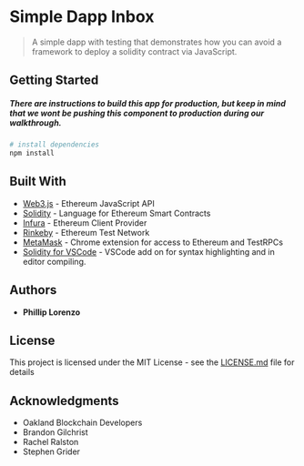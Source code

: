 # Simple Dapp Inbox

> A simple dapp with testing that demonstrates how you can avoid a framework to deploy a solidity contract via JavaScript.

## Getting Started

##### There are instructions to build this app for production, but keep in mind that we wont be pushing this component to production during our walkthrough.

``` bash
# install dependencies
npm install

```


## Built With

* [Web3.js](https://github.com/ethereum/web3.js) - Ethereum JavaScript API
* [Solidity](https://github.com/ethereum/solidity) - Language for Ethereum Smart Contracts
* [Infura](https://github.com/ethereum/solidity) - Ethereum Client Provider
* [Rinkeby](https://www.rinkeby.io/#stats) - Ethereum Test Network
* [MetaMask](https://metamask.io/) - Chrome extension for access to Ethereum and TestRPCs 
* [Solidity for VSCode](https://github.com/juanfranblanco/vscode-solidity) - VSCode add on for syntax highlighting and in editor compiling.  

## Authors

* **Phillip Lorenzo** 

## License

This project is licensed under the MIT License - see the [LICENSE.md](LICENSE.md) file for details

## Acknowledgments

* Oakland Blockchain Developers
* Brandon Gilchrist
* Rachel Ralston
* Stephen Grider